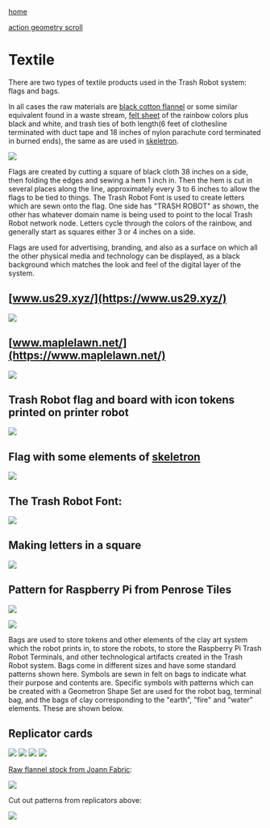 [home](index.html)

[action geometry scroll](scrolls/actiongeometry.md)

# Textile

There are two types of textile products used in the Trash Robot system: flags and bags.

In all cases the raw materials are [black cotton flannel](https://www.joann.com/comfy-cozy-flannel-fabric-solids/16681074.html) or some similar equivalent found in a waste stream, [felt sheet](https://www.joann.com/craft-felt-fabric-72-solids/407288.html) of the rainbow colors plus black and white, and trash ties of both length(6 feet of clothesline terminated with duct tape and 18 inches of nylon parachute cord terminated in burned ends), the same as are used in [skeletron](scrolls/skeletron).

![](https://i.imgur.com/iGGA1of.jpg)


Flags are created by cutting a square of black cloth 38 inches on a side, then folding the edges and sewing a hem 1 inch in.  Then the hem is cut in several places along the line, approximately every 3 to 6 inches to allow the flags to be tied to things. The Trash Robot Font is used to create letters which are sewn onto the flag.  One side has "TRASH ROBOT" as shown, the other has whatever domain name is being used to point to the local Trash Robot network node.  Letters cycle through the colors of the rainbow, and generally start as squares either 3 or 4 inches on a side.


Flags are used for advertising, branding, and also as a surface on which all the other physical media and technology can be displayed, as a black background which matches the look and feel of the digital layer of the system.


## [www.us29.xyz/](https://www.us29.xyz/)

![](https://i.imgur.com/nvWedsQ.jpg)

## [www.maplelawn.net/](https://www.maplelawn.net/)

![](https://i.imgur.com/NzCdPkc.jpg)

## Trash Robot flag and board with icon tokens printed on printer robot

![](https://i.imgur.com/XTkXNfz.jpg)

## Flag with some elements of [skeletron](scrolls/skeletron.md)

![](https://i.imgur.com/VzGWUmE.jpg)

## The Trash Robot Font:

![](https://i.imgur.com/nKHSZxC.jpg)

## Making letters in a square

![](https://i.imgur.com/d1pyUxC.jpg)

## Pattern for Raspberry Pi from Penrose Tiles

![](https://i.imgur.com/ij5KATT.png)

![](https://i.imgur.com/stbiMPC.jpg)

Bags are used to store tokens and other elements of the clay art system which the robot prints in, to store the robots, to store the Raspberry Pi Trash Robot Terminals, and other technological artifacts created in the Trash Robot system.  Bags come in different sizes and have some standard patterns shown here.  Symbols are sewn in felt on bags to indicate what their purpose and contents are.  Specific symbols with patterns which can be created with a Geometron Shape Set are used for the robot bag, terminal bag, and the bags of clay corresponding to the "earth", "fire" and "water" elements.  These are shown below.

## Replicator cards


![](https://i.imgur.com/PX3H950.jpg)
![](https://i.imgur.com/dN9OHSj.jpg)
![](https://i.imgur.com/zhNdGOV.jpg)
![](https://i.imgur.com/96SbQov.jpg)

[Raw flannel stock from Joann Fabric](https://www.joann.com/comfy-cozy-flannel-fabric-solids/16681074.html):

![](https://i.imgur.com/AmYttRk.jpg)

Cut out patterns from replicators above:

![](https://i.imgur.com/QlljPcd.jpg)


